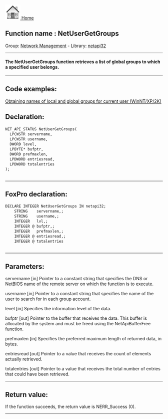 [<img src="../../images/home.png"> Home ](https://github.com/VFPX/Win32API)  

## Function name : NetUserGetGroups
Group: [Network Management](../../functions_group.md#Network_Management)  -  Library: [netapi32](../../../libraries.md#netapi32)  
***  


#### The NetUserGetGroups function retrieves a list of global groups to which a specified user belongs.
***  


## Code examples:
[Obtaining names of local and global groups for current user (WinNT/XP/2K)](../../samples/sample_431.md)  

## Declaration:
```foxpro  
NET_API_STATUS NetUserGetGroups(
  LPCWSTR servername,
  LPCWSTR username,
  DWORD level,
  LPBYTE* bufptr,
  DWORD prefmaxlen,
  LPDWORD entriesread,
  LPDWORD totalentries
);
  
```  
***  


## FoxPro declaration:
```foxpro  
DECLARE INTEGER NetUserGetGroups IN netapi32;
	STRING    servername,;
	STRING    username,;
	INTEGER   lvl,;
	INTEGER @ bufptr,;
	INTEGER   prefmaxlen,;
	INTEGER @ entriesread,;
	INTEGER @ totalentries
  
```  
***  


## Parameters:
servername 
[in] Pointer to a constant string that specifies the DNS or NetBIOS name of the remote server on which the function is to execute. 

username 
[in] Pointer to a constant string that specifies the name of the user to search for in each group account. 

level 
[in] Specifies the information level of the data.

bufptr 
[out] Pointer to the buffer that receives the data. This buffer is allocated by the system and must be freed using the NetApiBufferFree function.

prefmaxlen 
[in] Specifies the preferred maximum length of returned data, in bytes.

entriesread 
[out] Pointer to a value that receives the count of elements actually retrieved. 

totalentries 
[out] Pointer to a value that receives the total number of entries that could have been retrieved.   
***  


## Return value:
If the function succeeds, the return value is NERR_Success (0).  
***  

